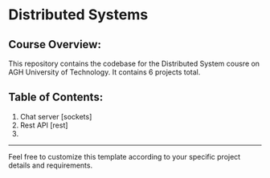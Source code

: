 # Distributed Systems

## Course Overview:

This repository contains the codebase for the Distributed System cousre on AGH University of Technology. It contains 6 projects total.

## Table of Contents:

1. Chat server [sockets]
2. Rest API [rest]
3. 
   
---

Feel free to customize this template according to your specific project details and requirements.
